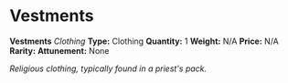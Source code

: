 # Vestments

**Vestments**
_Clothing_
**Type:** Clothing
**Quantity:** 1
**Weight:** N/A
**Price:** N/A
**Rarity:** 
**Attunement:** None

*Religious clothing, typically found in a priest's pack.*